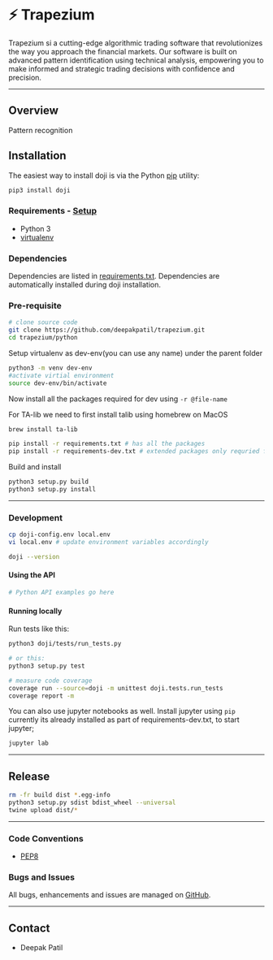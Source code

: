 # ⚡ Trapezium

Trapezium si a cutting-edge algorithmic trading software that revolutionizes the way you approach the financial markets. Our software is built on advanced pattern identification using technical analysis, empowering you to make informed and strategic trading decisions with confidence and precision.

<hr>

## Overview

Pattern recognition

## Installation

The easiest way to install doji is via the Python [pip](https://pip.pypa.io)
utility:

```bash
pip3 install doji
```

### Requirements - [Setup](DEVSETUP.md)
- Python 3
- [virtualenv](https://virtualenv.pypa.io)

### Dependencies
Dependencies are listed in [requirements.txt](requirements.txt). Dependencies
are automatically installed during doji installation.

### Pre-requisite

```bash
# clone source code
git clone https://github.com/deepakpatil/trapezium.git
cd trapezium/python

```

Setup virtualenv as dev-env(you can use any name) under the parent folder

```bash
python3 -m venv dev-env
#activate virtial environment
source dev-env/bin/activate
```

Now install all the packages required for dev using `-r @file-name`

For TA-lib we need to first install talib using homebrew on MacOS

```bash
brew install ta-lib
```

```bash
pip install -r requirements.txt # has all the packages
pip install -r requirements-dev.txt # extended packages only requried for development purpose
```



Build and install
```bash
python3 setup.py build
python3 setup.py install
```

<hr>

### Development

```bash
cp doji-config.env local.env
vi local.env # update environment variables accordingly

doji --version
```

#### Using the API

```python
# Python API examples go here
```

#### Running locally

Run tests like this:

```bash
python3 doji/tests/run_tests.py

# or this:
python3 setup.py test

# measure code coverage
coverage run --source=doji -m unittest doji.tests.run_tests
coverage report -m
```

You can also use jupyter notebooks as well. Install jupyter using `pip` currently its already installed as part of requirements-dev.txt, to start jupyter;

```bash
jupyter lab
```

<hr>

## Release

```bash
rm -fr build dist *.egg-info
python3 setup.py sdist bdist_wheel --universal
twine upload dist/*
```

<hr>

### Code Conventions

* [PEP8](https://www.python.org/dev/peps/pep-0008)

### Bugs and Issues

All bugs, enhancements and issues are managed on [GitHub](https://github.com/deepakppatil/trapezium/issues).

<hr>

## Contact

* Deepak Patil
